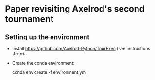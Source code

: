 # Paper revisiting Axelrod's second tournament

## Setting up the environment

- Install https://github.com/Axelrod-Python/TourExec (see instructions there).
- Create the conda environment:

    conda env create -f environment.yml
